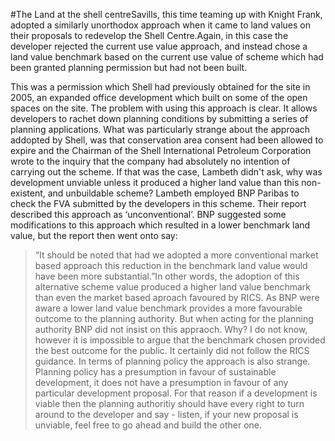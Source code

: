 #The Land at the shell centreSavills, this time teaming up with Knight Frank, adopted a similarly unorthodox approach when it came to land values on their proposals to redevelop the Shell Centre.Again, in this case the developer rejected the current use value approach, and instead chose a land value benchmark based on the current use value of scheme which had been granted planning permission but had not been built. This was a permission which Shell had previously obtained for the site in 2005, an expanded office development which built on some of the open spaces on the site.  The problem with using this approach is clear. It allows developers to rachet down planning conditions by submitting a series of planning applications. What was particularly strange about the approach addopted by Shell, was that conservation area consent had been allowed to expire and the Chairman of the Shell International Petroleum Corporation wrote to the inquiry that the company had absolutely no intention of carrying out the scheme. If that was the case, Lambeth didn't ask, why was development unviable unless it produced a higher land value than this non-existent, and unbuildable scheme? Lambeth employed BNP Paribas to check the FVA submitted by the developers in this scheme. Their report described this approach as ‘unconventional’. BNP suggested some modifications to this approach which resulted in a lower benchmark land value, but the report then went onto say: >“It should be noted that had we adopted a more conventional market based approach this reduction in the benchmark land value would have been more substantial.”In other words, the adoption of this alternative scheme value produced a higher land value benchmark than even the market based aproach favoured by RICS. As BNP were aware a lower land value benchmark provides a more favourable outcome to the planning authority. But when acting for the planning authority BNP did not insist on this appraoch. Why? I do not know, however it is impossible to argue that the benchmark chosen provided the best outcome for the public. It certainly did not follow the RICS guidance. In terms of planning policy the approach is also strange. Planning policy has a presumption in favour of sustainable development, it does not have a presumption in favour of any particular development proposal. For that reason if a development is viable then the planning authoritiy should have every right to turn around to the developer and say - listen, if your new proposal is unviable, feel free to go ahead and build the other one.